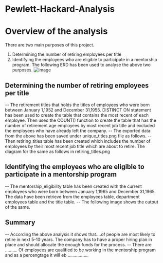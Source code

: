 # Pewlett-Hackard-Analysis

# Overview of the analysis
  There are two main purposes of this project. 
  1.	Determining the number of retiring employees per title 
  2.	Identifying the employees who are eligible to participate in a mentorship program.
  The following ERD has been used to analyse the above two purposes.
  ![image](https://user-images.githubusercontent.com/93173498/146663845-076b8bf1-4c0f-4277-9311-6af3018017d0.png)

## Determining the number of retiring employees per title

-- The retirement titles that holds the titles of employees who were born between January 1,1952 and December 31,1955. DISTINCT ON statement has been used to create the table that contains the most recent of each employee. Then used the COUNT() function to create the table that has the number of retirement age employees by most recent job title and excluded the employees who have already left the company. 
-- The exported  data from the above has been saved under unique_titles.png file as follows. 
-- Then retiring_titles table has been created which includes the number of employees by their most recent job title which are about to retire. The diagram for the same as follows in retiring_titles.png

## Identifying the employees who are eligible to participate in a mentorship program
-- The mentorship_eligibility table has been created with the current employees who were born between January 1,1965 and December 31,1965. The data have been retrieve from the employees table, department employees table and the title table. 
-- The following image shows the output of the same.

## Summary 
-- According the above analysis it shows that….of people are most likely  to retire in next 5-10 years. The company has to have a proper hiring plan in place and should allocate the enough funds for the process. 
-- There are ………. Of employees are qualified to be working in the mentorship program and as a percengtage it will eb ……………..
 



